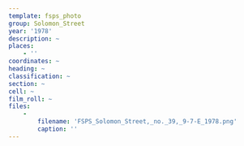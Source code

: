 ```yaml
---
template: fsps_photo
group: Solomon_Street
year: '1978'
description: ~
places:
    - ''
coordinates: ~
heading: ~
classification: ~
section: ~
cell: ~
film_roll: ~
files:
    -
        filename: 'FSPS_Solomon_Street,_no._39,_9-7-E_1978.png'
        caption: ''
---
```

